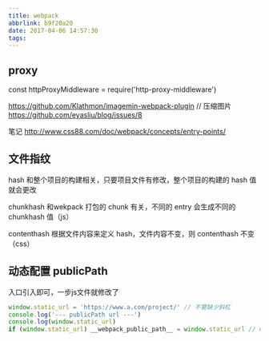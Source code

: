 ```yaml
---
title: webpack
abbrlink: b9f20a20
date: 2017-04-06 14:57:30
tags:
---
```


## proxy
const httpProxyMiddleware = require('http-proxy-middleware')

https://github.com/Klathmon/imagemin-webpack-plugin // 压缩图片
https://github.com/eyasliu/blog/issues/8

笔记
http://www.css88.com/doc/webpack/concepts/entry-points/

## 文件指纹
hash 和整个项目的构建相关，只要项目文件有修改，整个项目的构建的 hash 值就会更改

chunkhash 和wekpack 打包的 chunk 有关，不同的 entry 会生成不同的chunkhash 值（js）

contenthash 根据文件内容来定义 hash，文件内容不变，则 contenthash 不变（css）


## 动态配置 publicPath
入口引入即可，一步js文件就修改了
```js
window.static_url = 'https://www.a.com/project/' // 不要缺少斜杠
console.log('--- publicPath url ---')
console.log(window.static_url)
if (window.static_url) __webpack_public_path__ = window.static_url // eslint-disable-line
```
